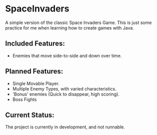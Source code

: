 SpaceInvaders
=============

A simple version of the classic Space Invaders Game.
This is just some practice for me when learning how to
create games with Java.

Included Features:
------------------
* Enemies that move side-to-side and down over time.

Planned Features:
-----------------
* Single Movable Player.
* Multiple Enemy Types, with varied characteristics.
* 'Bonus' enemies (Quick to disappear, high scoring).
* Boss Fights

Current Status:
---------------
The project is currently in development, and not runnable.
